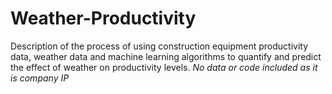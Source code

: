# Weather-Productivity
Description of the process of using construction equipment productivity data, weather data and machine learning algorithms to quantify and predict the effect of weather on productivity levels. *No data or code included as it is company IP*
